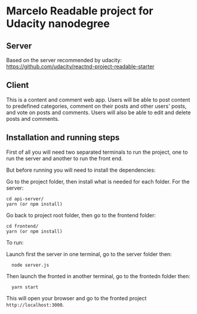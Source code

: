 # Marcelo Readable project for Udacity nanodegree

## Server
Based on the server recommended by udacity:
https://github.com/udacity/reactnd-project-readable-starter

## Client

This is a content and comment web app. Users will be able to post content to predefined categories, comment on their posts and other users' posts, and vote on posts and comments. Users will also be able to edit and delete posts and comments.

## Installation and running steps

First of all you will need two separated terminals to run the project, one to run the server and another to run the front end.

But before running you will need to install the dependencies:

Go to the project folder, then install what is needed for each folder.
For the server:

```
cd api-server/
yarn (or npm install)
```

Go back to project root folder, then go to the frontend folder:

```
cd frontend/
yarn (or npm install)
```

To run:

Launch first the server in one terminal, go to the server folder then:

```
  node server.js
```

Then launch the fronted in another terminal, go to the frontedn folder then:

```
  yarn start
```

This will open your browser and go to the fronted project  `http://localhost:3000`.
